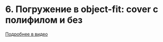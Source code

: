 # 6. Погружение в object-fit: cover с полифилом и без

[Подробнее в видео](https://youtu.be/aZJMOVpMhtc)
